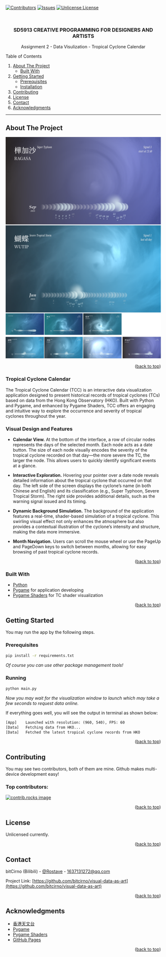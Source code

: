 [//]: # (Reference: https://github.com/Rostave/Best-README-Template by othneildrew)
<a id="readme-top"></a>
<!-- PROJECT SHIELDS -->
<!--
*** I'm using markdown "reference style" links for readability.
*** Reference links are enclosed in brackets [ ] instead of parentheses ( ).
*** See the bottom of this document for the declaration of the reference variables
*** for contributors-url, forks-url, etc. This is an optional, concise syntax you may use.
*** https://www.markdownguide.org/basic-syntax/#reference-style-links
-->
[![Contributors][contributors-shield]][contributors-url]
[![Issues][issues-shield]][issues-url]
[![Unlicense License][license-shield]][license-url]



<!-- PROJECT LOGO -->
<br />
<div align="center">

  <h3 align="center">SD5913 CREATIVE PROGRAMMING FOR DESIGNERS AND ARTISTS</h3>

  <p align="center">
    Assignment 2 - Data Visulization - Tropical Cyclone Calendar
    <br />
  </p>
</div>



<!-- TABLE OF CONTENTS -->
<!-- <details> -->
  <summary>Table of Contents</summary>
  <ol>
    <li>
      <a href="#about-the-project">About The Project</a>
      <ul>
        <li><a href="#built-with">Built With</a></li>
      </ul>
    </li>
    <li>
      <a href="#getting-started">Getting Started</a>
      <ul>
        <li><a href="#prerequisites">Prerequisites</a></li>
        <li><a href="#installation">Installation</a></li>
      </ul>
    </li>
    <li><a href="#contributing">Contributing</a></li>
    <li><a href="#license">License</a></li>
    <li><a href="#contact">Contact</a></li>
    <li><a href="#acknowledgments">Acknowledgments</a></li>
  </ol>
<!-- </details> -->

-------------------


<!-- ABOUT THE PROJECT -->
## About The Project

![demo_img1](repo_img/demo_img1.png)
![demo_img1](repo_img/demo_img2.png)
![tc)types_img](repo_img/tc-types.png)

<p align="right">(<a href="#readme-top">back to top</a>)</p>

### Tropical Cyclone Calendar

The Tropical Cyclone Calendar (TCC) is an interactive data visualization application 
designed to present historical records of tropical cyclones (TCs) based on data from
the Hong Kong Observatory (HKO). Built with Python and Pygame, and enhanced by Pygame Shaders, 
TCC offers an engaging and intuitive way to explore the occurrence and severity of 
tropical cyclones throughout the year.

### Visual Design and Features

* **Calendar View.**
At the bottom of the interface, a row of circular nodes represents the days of the selected month. 
Each node acts as a date button. The size of each node visually encodes the severity of the tropical 
cyclone recorded on that day—the more severe the TC, the larger the node. This allows users to quickly 
identify significant events at a glance.


* **Interactive Exploration.**
Hovering your pointer over a date node reveals detailed information about the tropical cyclone that 
occurred on that day. The left side of the screen displays the cyclone’s name (in both Chinese and English) 
and its classification (e.g., Super Typhoon, Severe Tropical Storm). The right side provides additional details, 
such as the warning signal issued and its timing.


* **Dynamic Background Simulation.**
The background of the application features a real-time, shader-based simulation of a tropical cyclone.
This swirling visual effect not only enhances the atmosphere but also provides a contextual illustration of the 
cyclone’s intensity and structure, making the data more immersive.


* **Month Navigation.**
Users can scroll the mouse wheel or use the PageUp and PageDown keys to switch between months, 
allowing for easy browsing of past tropical cyclone records.

<p align="right">(<a href="#readme-top">back to top</a>)</p>



### Built With

* [Python](https://www.python.org)
* [Pygame](https://www.pygame.org/news) for application developing
* [Pygame Shaders](https://github.com/ScriptLineStudios/pygame_shaders) for TC shader visualization


<p align="right">(<a href="#readme-top">back to top</a>)</p>



<!-- GETTING STARTED -->
## Getting Started

You may run the app by the following steps.

### Prerequisites
  ```sh
  pip install -r requirements.txt
  ```
_Of course you can use other package management tools!_

### Running
```sh
python main.py
```
_Now you may wait for the visualization window to launch which may take a few seconds to request data online._

If everything goes well, you will see the output in terminal as shown below:
```
[App]    Launched with resolution: (960, 540), FPS: 60
[Data]   Fetching data from HKO...
[Data]   Fetched the latest tropical cyclone records from HKO
```

<p align="right">(<a href="#readme-top">back to top</a>)</p>


<!-- CONTRIBUTING -->
## Contributing

You may see two contributors, both of them are mine. Github makes multi-device development easy!
### Top contributors:

<a href="https://github.com/bitcirno/visual-data-as-art/graphs/contributors">
  <img src="https://contrib.rocks/image?repo=bitcirno/visual-data-as-art" alt="contrib.rocks image" />
</a>

<p align="right">(<a href="#readme-top">back to top</a>)</p>



<!-- LICENSE -->
## License

Unlicensed currently.

<p align="right">(<a href="#readme-top">back to top</a>)</p>



<!-- CONTACT -->
## Contact

bitCirno (Bilibili) - [@Rostave](https://b23.tv/3oXghzO) - 1637131272@qq.com

Project Link: [https://github.com/bitcirno/visual-data-as-art](https://github.com/bitcirno/visual-data-as-art)

<p align="right">(<a href="#readme-top">back to top</a>)</p>



<!-- ACKNOWLEDGMENTS -->
## Acknowledgments

* [香港天文台](https://www.hko.gov.hk/tc/informtc/tcMain.htm)
* [Pygame](https://www.pygame.org/news)
* [Pygame Shaders](https://github.com/ScriptLineStudios/pygame_shaders)
* [GitHub Pages](https://pages.github.com)

<p align="right">(<a href="#readme-top">back to top</a>)</p>



<!-- MARKDOWN LINKS & IMAGES -->
<!-- https://www.markdownguide.org/basic-syntax/#reference-style-links -->
[contributors-shield]: https://img.shields.io/github/contributors/bitcirno/visual-data-as-art.svg?style=for-the-badge
[contributors-url]: https://github.com/bitcirno/visual-data-as-art/graphs/contributors
[forks-shield]: https://img.shields.io/github/forks/bitcirno/visual-data-as-art.svg?style=for-the-badge
[forks-url]: https://github.com/bitcirno/visual-data-as-art/network/members
[stars-shield]: https://img.shields.io/github/stars/bitcirno/visual-data-as-art.svg?style=for-the-badge
[stars-url]: https://github.com/bitcirno/visual-data-as-art/stargazers
[issues-shield]: https://img.shields.io/github/issues/bitcirno/visual-data-as-art.svg?style=for-the-badge
[issues-url]: https://github.com/bitcirno/visual-data-as-art/issues
[license-shield]: https://img.shields.io/github/license/bitcirno/visual-data-as-art.svg?style=for-the-badge
[license-url]: https://github.com/bitcirno/visual-data-as-art/blob/master/LICENSE.txt

